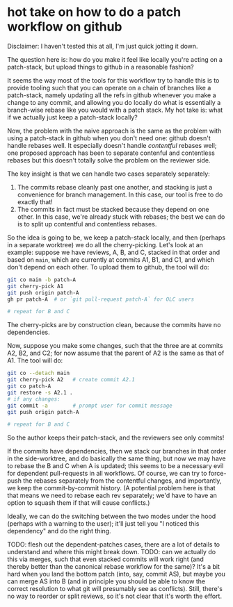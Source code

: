 # hot take on how to do a patch workflow on github

Disclaimer: I haven't tested this at all, I'm just quick jotting it down.

The question here is: how do you make it feel like locally you're acting on a
patch-stack, but upload things to github in a reasonable fashion?

It seems the way most of the tools for this workflow try to handle this is to
provide tooling such that you can operate on a chain of branches like a
patch-stack, namely updating all the refs in github whenever you make a change
to any commit, and allowing you do locally do what is essentially a branch-wise
rebase like you would with a patch stack.  My hot take is: what if we actually
just keep a patch-stack locally?

Now, the problem with the naive approach is the same as the problem with using
a patch-stack in github when you don't need one: github doesn't handle rebases
well.  It especially doesn't handle *contentful* rebases well; one proposed
approach has been to separate contenful and contentless rebases but this
doesn't totally solve the problem on the reviewer side.

The key insight is that we can handle two cases separately separately:
1. The commits rebase cleanly past one another, and stacking is just a
   convenience for branch management.  In this case, our tool is free to do
   exactly that!
2. The commits in fact must be stacked because they depend on one other.  In
   this case, we're already stuck with rebases; the best we can do is to split
   up contentful and contentless rebases.

So the idea is going to be, we keep a patch-stack locally, and then (perhaps in
a separate worktree) we do all the cherry-picking.  Let's look at an example:
suppose we have reviews, A, B, and C, stacked in that order and based on
`main`, which are currently at commits A1, B1, and C1, and which don't depend
on each other.  To upload them to github, the tool will do:
```sh
git co main -b patch-A
git cherry-pick A1
git push origin patch-A
gh pr patch-A  # or `git pull-request patch-A` for OLC users

# repeat for B and C
```
The cherry-picks are by construction clean, because the commits have no
dependencies.

Now, suppose you make some changes, such that the three are at commits A2, B2,
and C2; for now assume that the parent of A2 is the same as that of A1.  The
tool will do:
```sh
git co --detach main
git cherry-pick A2   # create commit A2.1
git co patch-A
git restore -s A2.1 .
# if any changes:
git commit -a        # prompt user for commit message
git push origin patch-A

# repeat for B and C
```

So the author keeps their patch-stack, and the reviewers see only commits!

If the commits have dependencies, then we stack our branches in that order in
the side-worktree, and do basically the same thing, but now we may have to
rebase the B and C when A is updated; this seems to be a necessary evil for
dependent pull-requests in all workflows.  Of course, we can try to force-push
the rebases separately from the contentful changes, and importantly, we keep
the commit-by-commit history.  (A potential problem here is that that means we
need to rebase each rev separately; we'd have to have an option to squash them
if that will cause conflicts.)

Ideally, we can do the switching between the two modes under the hood (perhaps
with a warning to the user); it'll just tell you "I noticed this dependency"
and do the right thing.


TODO: flesh out the dependent-patches cases, there are a lot of details to
understand and where this might break down.
TODO: can we actually do this via merges, such that even stacked commits will
work right (and thereby better than the canonical rebase workflow for the
same)?  It's a bit hard when you land the bottom patch (into, say, commit AS), but maybe you can merge AS into B (and in principle you should be able to know the correct resolution to what git will presumably see as conflicts).  Still, there's no way to reorder or split reviews, so it's not clear that it's worth the effort.

